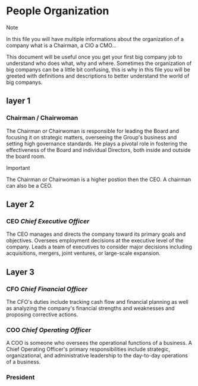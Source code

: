 # People Organization
>[!note]
>In this file you will have multiple informations about the organization of a company what is a Chairman, a CIO a CMO...

This document will be useful once you get your first big company job to understand who does what, why and where.
Sometimes the organization of big companys can be a little bit confusing, this is why in this file you will be greeted with definitions and descriptions to better understand the world of big companys.

## layer 1

### Chairman / Chairwoman

The Chairman or Chairwoman is responsible for leading the Board and focusing it on strategic matters, overseeing the Group's business and setting high governance standards. He plays a pivotal role in fostering the effectiveness of the Board and individual Directors, both inside and outside the board room.

>[!important]
>The Chairman or Chairwoman is a higher postion then the CEO.
>A chairman can also be a CEO.

## Layer 2

### CEO *Chief Executive Officer*

The CEO manages and directs the company toward its primary goals and objectives. Oversees employment decisions at the executive level of the company. Leads a team of executives to consider major decisions including acquisitions, mergers, joint ventures, or large-scale expansion.

## Layer 3

### CFO *Chief Financial Officer*

The CFO's duties include tracking cash flow and financial planning as well as analyzing the company's financial strengths and weaknesses and proposing corrective actions.

### COO *Chief Operating Officer*

A COO is someone who oversees the operational functions of a business. A Chief Operating Officer's primary responsibilities include strategic, organizational, and administrative leadership to the day-to-day operations of a business.

### President
